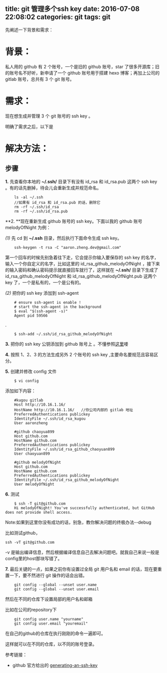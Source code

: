 title: git 管理多个ssh key
date: 2016-07-08 22:08:02
categories: git
tags: git
---
先阐述一下背景和需求：

# 背景：

私人用的 github 有 2 个账号，一个是旧的 github 账号，star 了很多开源库；旧的账号名不好听，新申请了一个 github 账号用于搭建 hexo 博客；再加上公司的 gitlab 账号，总共有 3 个 git 账号。

<!-- more -->

# 需求：

现在想生成并管理 3 个 git 账号的 ssh key 。

明确了需求之后，以下是

# 解决方法：
## 步骤

**1.** 先查看你本地的 **~/.ssh/** 目录下有没有 id_rsa 和 id_rsa.pub 这两个 ssh key 。有的话先删掉，待会儿会重新生成并规范命名。

		ls -al ~/.ssh
		//如果有 id_rsa 和 id_rsa.pub 的话，删除它
		rm -rf ~/.ssh/id_rsa
		rm -rf ~/.ssh/id_rsa.pub

**2. **现在重新生成 github 账号的 ssh key。下面以我的 github 账号 melodyOfNight 为例：

 *(1)* 先 cd 到 **~/.ssh** 目录，然后执行下面命令生成 ssh key。

		ssh-keygen -t rsa -C "aaron.zheng.dev@gmail.com"
		
第一个回车的时候先别急着往下走，它会提示你输入要保存的 ssh key 的名字，输入一个你自定义的名字，比如这里的 id_rsa_github_melodyOfNight ，接下来的输入密码和确认密码提示就直接回车就行了，这样就在 **~/.ssh/** 目录下生成了 id_rsa_github_melodyOfNight 和 id_rsa_github_melodyOfNight.pub 这两个 key 了，一个是私有的，一个是公有的。

 *(2)* 把你的 ssh key 添加到 ssh-agent

		# ensure ssh-agent is enable ! 
		# start the ssh-agent in the background
		$ eval "$(ssh-agent -s)"
		Agent pid 59566  

 .

		$ ssh-add ~/.ssh/id_rsa_github_melodyOfNight
	
**3.** 把你的 ssh key 公钥添加到 github 账号上 。不懂参照[这里](https://help.github.com/articles/adding-a-new-ssh-key-to-your-github-account/)喽

**4.** 按照 1、2、3 的方法生成另外 2 个账号的 ssh key ,主要命名要规范且容易区分。

**5.** 创建并修改 config 文件

		$ vi config

添加如下内容：

		#kugou gitlab
		Host http://10.16.1.16/  
		HostName http://10.16.1.16/   //你公司内部的 gitlab 地址
		PreferredAuthentications publickey
		IdentityFile ~/.ssh/id_rsa_kugou
		User aaronzheng
		
		#github chaoyua899
		Host github.com
		HostName github.com
		PreferredAuthentications publickey
		IdentityFile ~/.ssh/id_rsa_github_chaoyuan899
		User chaoyuan899
		
		#github melodyOfNight
		Host github.com
		HostName github.com
		PreferredAuthentications publickey
		IdentityFile ~/.ssh/id_rsa_github_melodyOfNight
		User melodyOfNight
**6.** 测试

		$ ssh -T git@github.com              
		Hi melodyOfNight! You've successfully authenticated, but GitHub does not provide shell access.

Note:如果到这里你没有成功的话，别急，教你解决问题的终极办法--debug

比如测试github，

	ssh -vT git@github.com

-v 是输出编译信息，然后根据编译信息自己去解决问题吧。就我自己来说一般是config里的host那块写错了。

**7.** 最后关键的一点，如果之前你有设置过全局 git 用户名和 email 的话，现在要重置一下，要不然进行 git 操作的话会出错。

		git config --global --unset user.name
		git config --global --unset user.email
		
然后在不同的仓库下设置局部的用户名和邮箱

比如在公司的repository下

		git config user.name "yourname"  
		git config user.email "youremail" 
		
在自己的github的仓库在执行刚刚的命令一遍即可。

这样就可以在不同的仓库，以不同的账号登录。 
  


参考链接：

- github 官方给出的 [generating-an-ssh-key](https://help.github.com/articles/generating-an-ssh-key/)
